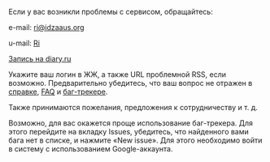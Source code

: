 Если у вас возникли проблемы с сервисом, обращайтесь:

e-mail: [ri@idzaaus.org](mailto:ri@idzaaus.org)

u-mail: [Ri](http://pay.diary.ru/u-mail/?new&username=Ri)

[Запись на diary.ru](http://riateche.diary.ru/p110919767.htm)

Укажите ваш логин в ЖЖ, а также URL проблемной RSS, если возможно. Предварительно убедитесь, что ваш вопрос не отражен в [справке](Help.md), [FAQ](FAQ.md) и [баг-трекере](http://code.google.com/p/ljimport/issues/list).

Также принимаются пожелания, предложения к сотрудничеству и т. д.

Возможно, для вас окажется проще использование баг-трекера. Для этого перейдите на вкладку Issues, убедитесь, что найденного вами бага нет в списке, и нажмите «New issue». Для этого необходимо войти в систему с использованием Google-аккаунта.